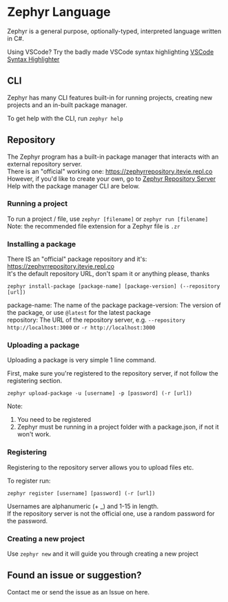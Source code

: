 # Zephyr Language

Zephyr is a general purpose, optionally-typed, interpreted language written in C#.  

Using VSCode? Try the badly made VSCode syntax highlighting [VSCode Syntax Highlighter](https://github.com/itevie/zephyr-vscode-syntax-highlighting)  

## CLI
Zephyr has many CLI features built-in for running projects, creating new projects and an in-built package manager.  

To get help with the CLI, run `zephyr help`  

## Repository

The Zephyr program has a built-in package manager that interacts with an external repository server.  
There is an "official" working one: https://zephyrrepository.itevie.repl.co  
However, if you'd like to create your own, go to [Zephyr Repository Server](https://github.com/itevie/ZephyrRepositoryServer)  
Help with the package manager CLI are below.  

### Running a project

To run a project / file, use `zephyr [filename]` or `zephyr run [filename]`  
Note: the recommended file extension for a Zephyr file is `.zr`  

### Installing a package

There IS an "official" package repository and it's: https://zephyrrepository.itevie.repl.co  
It's the default repository URL, don't spam it or anything please, thanks  

`zephyr install-package [package-name] [package-version] (--repository [url])`  

package-name: The name of the package
package-version: The version of the package, or use `@latest` for the latest package  
repository: The URL of the repository server, e.g. `--repository http://localhost:3000` or `-r http://localhost:3000`  
  
### Uploading a package

Uploading a package is very simple 1 line command.

First, make sure you're registered to the repository server, if not follow the registering section.

`zephyr upload-package -u [username] -p [password] (-r [url])`

Note:
1. You need to be registered
2. Zephyr must be running in a project folder with a package.json, if not it won't work.

### Registering

Registering to the repository server allows you to upload files etc.

To register run:

`zephyr register [username] [password] (-r [url])`

Usernames are alphanumeric (+ _) and 1-15 in length.  
If the repository server is not the official one, use a random password for the password.  

### Creating a new project

Use `zephyr new` and it will guide you through creating a new project

## Found an issue or suggestion?

Contact me or send the issue as an Issue on here.
